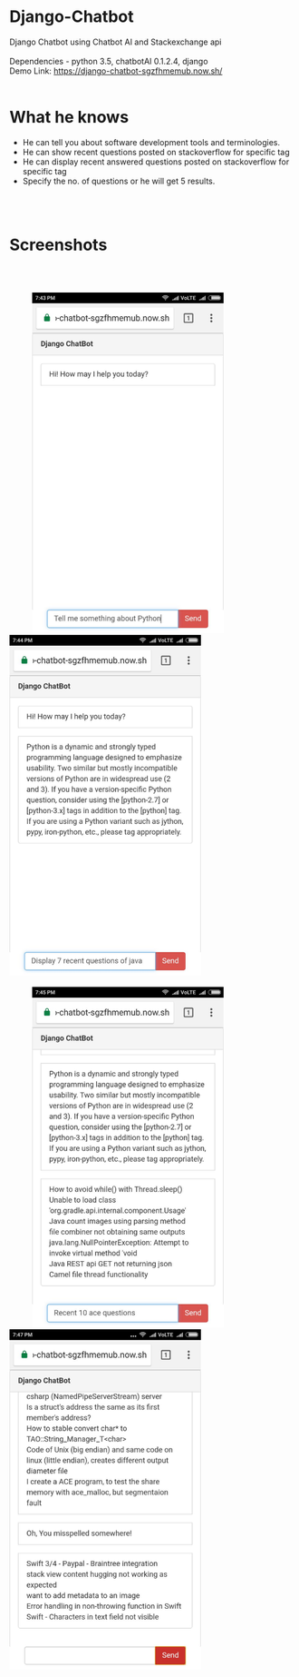 # Django-Chatbot
Django Chatbot using Chatbot AI and Stackexchange api
<br/>
<br/>
Dependencies - python 3.5, chatbotAI 0.1.2.4, django
<br/>
Demo Link: https://django-chatbot-sgzfhmemub.now.sh/
<br/>
<br/>
# What he knows
- He can tell you about software development tools and terminologies.
- He can show recent questions posted on stackoverflow for specific tag
- He can display recent answered questions posted on stackoverflow for specific tag
- Specify the no. of questions or he will get 5 results.
<br/>
<br/>

# Screenshots
<br/>
<br/>

<img src="./screenshots/1.jpeg" height="600" hspace="40"><img src="./screenshots/2.jpeg" height="600">
<br/>
<br/>
<img src="./screenshots/3.jpeg" height="600" hspace="40"><img src="./screenshots/4.jpeg" height="600">
